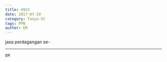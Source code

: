 ```yaml
---
title: 4923
date: 2017-07-20
category: Tanya-SC
tags: PPN
author: EM
---
```


jasa perdagangan se-

---



`EM`
